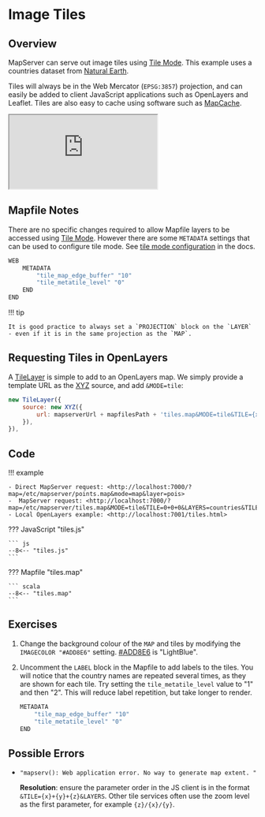 # Image Tiles

## Overview

MapServer can serve out image tiles using [Tile Mode](https://mapserver.org/output/tile_mode.html). This example uses a countries dataset from [Natural Earth](https://www.naturalearthdata.com/). 

Tiles will always be in the
Web Mercator (`EPSG:3857`) projection, and can easily be added to client JavaScript applications such as OpenLayers and Leaflet. Tiles are also easy to cache using software such as [MapCache](https://mapserver.org/mapcache/).

<div class="map">
  <iframe src="https://mapserver.github.io/getting-started-with-mapserver-demo/tiles.html"></iframe>
</div>

## Mapfile Notes

There are no specific changes required to allow Mapfile layers to be accessed using [Tile Mode](https://mapserver.org/output/tile_mode.html). However there are some `METADATA` settings that can be used to configure tile mode. See [tile mode configuration](https://mapserver.org/output/tile_mode.html#configuration) in the docs.

```scala
WEB
    METADATA
        "tile_map_edge_buffer" "10"
        "tile_metatile_level" "0"
    END
END
```


!!! tip

    It is good practice to always set a `PROJECTION` block on the `LAYER` - even if it is in the same projection as the `MAP`.     

## Requesting Tiles in OpenLayers

A [TileLayer](https://openlayers.org/en/latest/apidoc/module-ol_layer_Tile-TileLayer.html) is simple to add to an OpenLayers map. We simply provide a template URL as the [XYZ](https://openlayers.org/en/latest/apidoc/module-ol_source_XYZ-XYZ.html) source, and add `&MODE=tile`:

```js
new TileLayer({
    source: new XYZ({
        url: mapserverUrl + mapfilesPath + 'tiles.map&MODE=tile&TILE={x}+{y}+{z}&LAYERS=countries',
    }),
}),
```

## Code

!!! example

    - Direct MapServer request: <http://localhost:7000/?map=/etc/mapserver/points.map&mode=map&layer=pois>
    -  MapServer request: <http://localhost:7000/?map=/etc/mapserver/tiles.map&MODE=tile&TILE=0+0+0&LAYERS=countries&TILEMODE=gmap>
    - Local OpenLayers example: <http://localhost:7001/tiles.html>

??? JavaScript "tiles.js"

    ``` js
    --8<-- "tiles.js"
    ```

??? Mapfile "tiles.map"

    ``` scala
    --8<-- "tiles.map"
    ```

## Exercises

1. Change the background colour of the `MAP` and tiles by modifying the `IMAGECOLOR "#ADD8E6"` setting. [#ADD8E6](https://www.color-hex.com/color/add8e6)
  is "LightBlue".
2. Uncomment the `LABEL` block in the Mapfile to add labels to the tiles. You will notice that the country names are repeated several times, as they are shown for each tile. Try setting the `tile_metatile_level` value to "1" and then "2". This will reduce label repetition, but take longer to render. 

    ```scala
    METADATA
        "tile_map_edge_buffer" "10"
        "tile_metatile_level" "0"
    END
    ```

## Possible Errors

* 
    ```
    "mapserv(): Web application error. No way to generate map extent. "
    ```

    **Resolution**: ensure the parameter order in the JS client is in the format `&TILE={x}+{y}+{z}&LAYERS`. Other tile services
    often use the zoom level as the first parameter, for example `{z}/{x}/{y}`.




